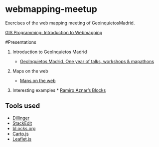 # webmapping-meetup
Exercises of the web mapping meeting of GeoinquietosMadrid.


[GIS Programming: Introduction to Webmapping](https://github.com/GeoinquietosMadrid/webmapping)

#Presentations
1. Introduction to GeoInquietos Madrid
	* [GeoInquietos Madrid, One year of talks, workshops & mapathons](https://docs.google.com/presentation/d/1vooAgHK7-TDK6oLRKItx9d-pxvAtkc4CXdaEs2E1c1s/edit?usp=sharing)

2. Maps on the web
	* [Maps on the web](https://docs.google.com/presentation/d/11OvKr9PNxIurWCe3Q9ahy92YQyJ4K0vRtNWQY8xbnq0/edit?usp=sharing)
3. Interesting examples
       * [Ramiro Aznar’s Blocks](https://bl.ocks.org/ramiroaznar)


## Tools used 
* [Dillinger](http://dillinger.io/)
* [StackEdit](https://stackedit.io/editor)
* [bl.ocks.org](https://bl.ocks.org/)
* [Carto.js](https://github.com/CartoDB/cartodb.js/)
* [Leaflet.js](http://leafletjs.com/)
